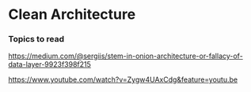 # Clean Architecture

### Topics to read

https://medium.com/@sergiis/stem-in-onion-architecture-or-fallacy-of-data-layer-9923f398f215

https://www.youtube.com/watch?v=Zygw4UAxCdg&feature=youtu.be
